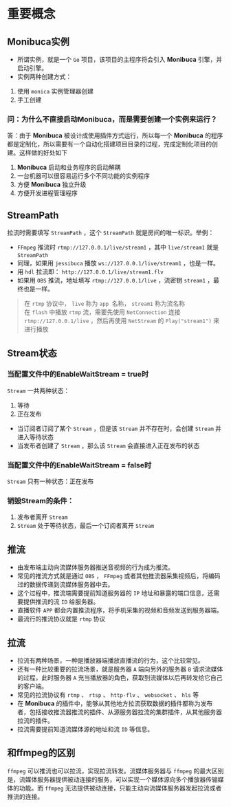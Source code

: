 # 重要概念

## Monibuca实例

- 所谓实例，就是一个 `Go` 项目，该项目的主程序将会引入 **Monibuca** 引擎，并启动引擎。
- 实例两种创建方式：
1. 使用 `monica` 实例管理器创建
2. 手工创建
### 问：为什么不直接启动Monibuca，而是需要创建一个实例来运行？

答：由于 **Monibuca** 被设计成使用插件方式运行，所以每一个 **Monibuca** 的程序都是定制化，所以需要有一个自动化搭建项目目录的过程，完成定制化项目的创建。这样做的好处如下
1. **Monibuca** 启动和业务程序的启动解耦
2. 一台机器可以很容易运行多个不同功能的实例程序
3. 方便 **Monibuca** 独立升级
4. 方便开发进程管理程序

## StreamPath

拉流时需要填写 `StreamPath` ，这个 `StreamPath` 就是房间的唯一标识。举例：
- `FFmpeg` 推流时 `rtmp://127.0.0.1/live/stream1` ，其中 `live/stream1` 就是 `StreamPath`
- 同理，如果用 `jessibuca` 播放 `ws://127.0.0.1/live/stream1` ，也是一样。
- 用 `hdl` 拉流即： `http://127.0.0.1/live/stream1.flv`
- 如果用 `OBS` 推流，地址填写 `rtmp://127.0.0.1/live` ，流密钥 `stream1` ，最终也是一样。

> 在 `rtmp` 协议中， `live` 称为 `app `名称， `stream1` 称为流名称<br>
> 在 `flash` 中播放 `rtmp` 流，需要先使用 `NetConnection` 连接 `rtmp://127.0.0.1/live` ，然后再使用 `NetStream` 的 `Play("stream1")` 来进行播放

## Stream状态

### 当配置文件中的EnableWaitStream = true时

`Stream` 一共两种状态：
1. 等待
2. 正在发布

- 当订阅者订阅了某个 `Stream` ，但是该 `Stream` 并不存在时，会创建 `Stream` 并进入等待状态
- 当发布者创建了 `Stream` ，那么该 `Stream` 会直接进入正在发布的状态

### 当配置文件中的EnableWaitStream = false时

`Stream` 只有一种状态：正在发布

### 销毁Stream的条件：
1. 发布者离开 `Stream`
2. `Stream` 处于等待状态，最后一个订阅者离开 `Stream`

## 推流

- 由发布端主动向流媒体服务器推送音视频的行为成为推流。
- 常见的推流方式就是通过 `OBS` ， `FFmpeg` 或者其他推流器采集视频后，将编码过的数据传递到流媒体服务器中去。
- 这个过程中，推流端需要提前知道服务器的 `IP` 地址和暴露的端口信息，还需要提供推流的流 `ID` 给服务器。
- 直播软件 `APP` 都会内置推流程序，将手机采集的视频和音频发送到服务器端。
- 最流行的推流协议就是 `rtmp` 协议

## 拉流

- 拉流有两种场景，一种是播放器端播放直播流的行为，这个比较常见。
- 还有一种比较重要的拉流场景，就是服务器 `A` 端向另外的服务器 `B` 请求流媒体的过程，此时服务器 `A` 充当播放器的角色，获取到流媒体以后再转发给它自己的客户端。
- 常见的拉流协议有 `rtmp` 、 `rtsp` 、 `http-flv` 、 `websocket` 、 `hls` 等
- 在 **Monibuca** 的插件中，能够从其他地方拉流获取数据的插件都称为发布者，包括接收推流器推流的插件、从源服务器拉流的集群插件，从其他服务器拉流的插件。
- 拉流需要提前知道流媒体源的地址和流 `ID` 等信息。

## 和ffmpeg的区别

`ffmpeg` 可以推流也可以拉流，实现拉流转发。流媒体服务器与 `ffmpeg` 的最大区别是，流媒体服务器提供被动连接的服务，可以实现一个媒体源向多个播放器传输媒体的功能。而 `ffmpeg` 无法提供被动连接，只能主动向流媒体服务器发起拉流或者推流的连接。